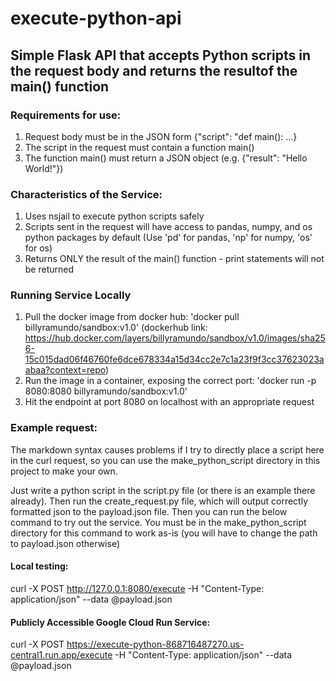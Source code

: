 # execute-python-api

## Simple Flask API that accepts Python scripts in the request body and returns the resultof the main() function

### Requirements for use:
1. Request body must be in the JSON form {"script": "def main(): ...}
2. The script in the request must contain a function main()
3. The function main() must return a JSON object (e.g. {"result": "Hello World!"})

### Characteristics of the Service:
1. Uses nsjail to execute python scripts safely
2. Scripts sent in the request will have access to pandas, numpy, and os python packages by default (Use 'pd' for pandas, 'np' for numpy, 'os' for os)
3. Returns ONLY the result of the main() function - print statements will not be returned 

### Running Service Locally
1. Pull the docker image from docker hub: 'docker pull billyramundo/sandbox:v1.0' (dockerhub link: https://hub.docker.com/layers/billyramundo/sandbox/v1.0/images/sha256-15c015dad06f46760fe6dce678334a15d34cc2e7c1a23f9f3cc37623023aabaa?context=repo)
2. Run the image in a container, exposing the correct port: 'docker run -p 8080:8080 billyramundo/sandbox:v1.0'
3. Hit the endpoint at port 8080 on localhost with an appropriate request

### Example request:
The markdown syntax causes problems if I try to directly place a script here in the curl request, so you can use the make_python_script directory in this project to make your own.

Just write a python script in the script.py file (or there is an example there already). Then run the create_request.py file, which will output correctly formatted json to the payload.json file. Then you can run the below command to try out the service. You must be in the make_python_script directory for this command to work as-is (you will have to change the path to payload.json otherwise)

#### Local testing:
curl -X POST http://127.0.0.1:8080/execute -H "Content-Type: application/json" --data @payload.json

#### Publicly Accessible Google Cloud Run Service:
curl -X POST https://execute-python-868716487270.us-central1.run.app/execute -H "Content-Type: application/json" --data @payload.json